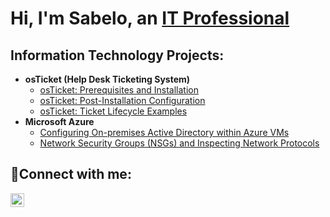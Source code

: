 <h1>Hi, I'm Sabelo, an <a href="[https://linkedin.com/in/sabelo-ndala](https://www.linkedin.com/in/sabelo-ndala-a336a7310/?utm_source=share&utm_campaign=share_via&utm_content=profile&utm_medium=android_app)">IT Professional</a></h1>

<h2> Information Technology Projects:</h2>

- <b>osTicket (Help Desk Ticketing System)</b>
  - [osTicket: Prerequisites and Installation](https://github.com/Ndalasabelo/osticket-prereqs)
  - [osTicket: Post-Installation Configuration](https://github.com/Ndalasabelo/post-install-config)
  - [osTicket: Ticket Lifecycle Examples](https://github.com/Ndalasabelo/Ticket-Lifecycle-Examples)
- <b>Microsoft Azure</b>
  - [Configuring On-premises Active Directory within Azure VMs](https://github.com/Ndalasabelo/configure-ad)
  - [Network Security Groups (NSGs) and Inspecting Network Protocols](https://github.com/Ndalasabelo/azure-network-protocols)

<h2>🤳Connect with me:</h2>


[<img align="left" alt="Josh | LinkedIn" width="22px" src="https://cdn.jsdelivr.net/npm/simple-icons@v3/icons/linkedin.svg" />][linkedin]


[linkedin]: [https://linkedin.com/in/Ndalasabelo](https://www.linkedin.com/in/sabelo-ndala-a336a7310/?utm_source=share&utm_campaign=share_via&utm_content=profile&utm_medium=android_app)](https://www.linkedin.com/in/sabelo-ndala-a336a7310)
